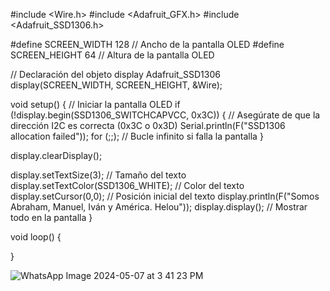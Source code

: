#include <Wire.h>
#include <Adafruit_GFX.h>
#include <Adafruit_SSD1306.h>

#define SCREEN_WIDTH 128 // Ancho de la pantalla OLED
#define SCREEN_HEIGHT 64 // Altura de la pantalla OLED

// Declaración del objeto display
Adafruit_SSD1306 display(SCREEN_WIDTH, SCREEN_HEIGHT, &Wire);

void setup() {
  // Iniciar la pantalla OLED
  if (!display.begin(SSD1306_SWITCHCAPVCC, 0x3C)) {  // Asegúrate de que la dirección I2C es correcta (0x3C o 0x3D)
    Serial.println(F("SSD1306 allocation failed"));
    for (;;); // Bucle infinito si falla la pantalla
  }
  
  display.clearDisplay();

  display.setTextSize(3);             // Tamaño del texto
  display.setTextColor(SSD1306_WHITE); // Color del texto
  display.setCursor(0,0);             // Posición inicial del texto
  display.println(F("Somos Abraham, Manuel, Iván y América. Helou"));
  display.display(); // Mostrar todo en la pantalla
}

void loop() {
  
}


![WhatsApp Image 2024-05-07 at 3 41 23 PM](https://github.com/Eli-kopter/Equipo-RICOS2/assets/158227726/a7173cbb-a3fd-4cac-aafb-376ed61f0f6f)
